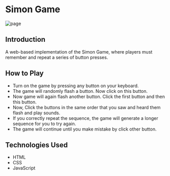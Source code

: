 # Simon Game

![page](page.gif)

## Introduction
A web-based implementation of the Simon Game, where players must remember and repeat a series of button presses.

## How to Play
- Turn on the game by pressing any button on your keyboard.
- The game will randomly flash a button. Now click on this button.
- Now game will again flash another button. Click the first button and then this button.
- Now, Click the buttons in the same order that you saw and heard them flash and play sounds.
- If you correctly repeat the sequence, the game will generate a longer sequence for you to try again.
- The game will continue until you make mistake by click other button.

## Technologies Used
- HTML
- CSS
- JavaScript

